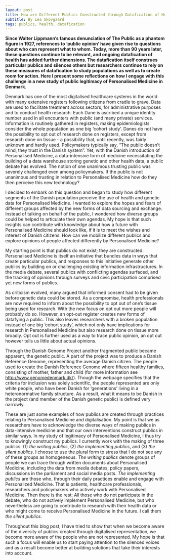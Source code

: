 ```yaml
---
layout: post
title: How are Different Publics Constructed through Datafication of Health and Public Opinion Studies?
subtitle: By Lea Skovgaard
tags: publics, health, datafication
---
```


**Since Walter Lippmann’s famous denunciation of The Public as a phantom figure in 1927, references to ‘public opinion’ have given rise to questions about who can represent what to whom. Today, more than 90 years later, these questions continue to be relevant, and ongoing datafication of health has added further dimensions. The datafication itself construes particular publics and silences others but researchers continue to rely on these measures of datafication to study populations as well as to create room for action. Here I present some reflections on how I engage with this challenge in a new study of public legitimacy of Personalised Medicine in Denmark**.

Denmark has one of the most digitalised healthcare systems in the world with many extensive registers following citizens from cradle to grave. Data are used to facilitate treatment across sectors, for administrative purposes and to conduct health research. Each Dane is ascribed a unique identity number used in all encounters with public (and many private) services. Information is routinely gathered in registers, making epidemiologists consider the whole population as one big ‘cohort study’. Danes do not have the possibility to opt out of research done on registers, except from research done on tissue - a possibility that, until recently, was fairly unknown and hardly used. Policymakers typically say, “The public doesn’t mind, they trust in the Danish system”. Yet, with the Danish introduction of Personalised Medicine, a data-intensive form of medicine necessitating the building of a data warehouse storing genetic and other health data, a public debate has evolved. The notion of one unanimous trusting public was severely challenged even among policymakers. If the public is not unanimous and trusting in relation to Personalised Medicine how do they then perceive this new technology?

I decided to embark on this question and began to study how different segments of the Danish population perceive the use of health and genetic data for Personalised Medicine. I wanted to explore the hopes and fears of different groups affected by the new forms of data sourcing and exchange. Instead of talking on behalf of the public, I wondered how diverse groups could be helped to articulate their own agendas. My hope is that such insights can contribute with knowledge about how a future with Personalised Medicine should look like, if it is to meet the wishes and interest of Danish citizens. How can we mobilize different publics and explore opinions of people affected differently by Personalised Medicine?

My starting point is that publics do not exist; they are constructed. Personalised Medicine is itself an initiative that bundles data in ways that create particular publics, and responses to this initiative generate other publics by building on or challenging existing information infrastructures. In the media debate, several publics with conflicting agendas surfaced, and the tracking of opinions through surveys and civic participation comprised yet new forms of publics.

As criticism evolved, many argued that informed consent had to be given before genetic data could be stored. As a compromise, health professionals are now required to inform about the possibility to opt out of one’s tissue being used for research. With the new focus on opt out more people will probably do so. However, an opt-out register creates new forms of datafying a public. This also leaves researchers with a broken population instead of one big ‘cohort study’, which not only have implications for research in Personalised Medicine but also research done on tissue more broadly. Opt out is further used as a way to trace public opinion, an opt out however tells us little about actual opinions.

Through the Danish Genome Project another fragmented public became apparent, the genetic public. A part of the project was to produce a Danish Reference Genome, representing the average Danish citizen. The people used to create the Danish Reference Genome where fifteen healthy families, consisting of mother, father and child (for more information see http://www.genomedenmark.dk/). Though the webpage specifies that the criteria for inclusion was solely scientific, the people represented are only white people, who have been Danish for ‘generations’ living in a heteronormative family structure. As a result, what it means to be Danish in the project (and member of the Danish genetic public) is defined very narrowly.

These are just some examples of how publics are created through practices relating to Personalised Medicine and digitalisation. My point is that we as researchers have to acknowledge the diverse ways of making publics in data-intensive medicine and that our own interventions construct publics in similar ways. In my study of legitimacy of Personalised Medicine, I thus try to knowingly construct my publics. I currently work with the making of three publics: (1) *the writing publics*, (2) *the implementing publics*, and (3) *the silent publics*. I choose to use the plural form to stress that I do not see any of these groups as homogeneous. *The writing publics* denote groups of people we can trace through written documents about Personalised Medicine, including the data from media debates, policy papers, discussions in the parliament and social media posts. *The implementing publics* are those who, through their daily practices enable and engage with Personalized Medicine. That is patients, healthcare professionals, researchers and policymakers who actively work with Personalised Medicine. Then there is the rest: All those who do not participate in the debate, who do not actively implement Personalised Medicine, but who nevertheless are going to contribute to research with their health data or who might come to receive Personalised Medicine in the future. I call them *the silent publics*.

Throughout this blog post, I have tried to show that when we become aware of the diversity of publics created through digitalised representation, we become more aware of the people who are not represented. My hope is that such a focus will enable us to start paying attention to the silenced voices and as a result become better at building solutions that take their interests into account.

